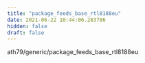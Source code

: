 ```yaml
---
title: "package_feeds_base_rtl8188eu"
date: 2021-06-22 10:44:06.283786
hidden: false
draft: false
---
```


ath79/generic/package_feeds_base_rtl8188eu

